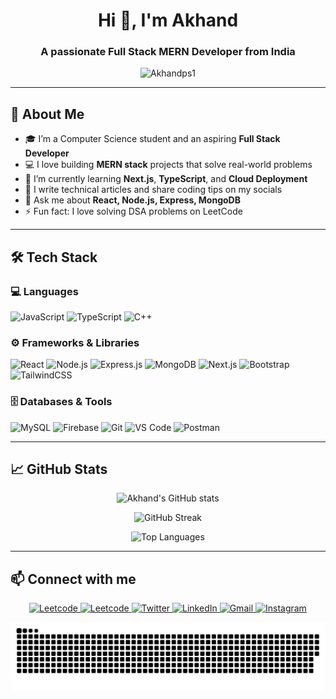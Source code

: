 <h1 align="center">Hi 👋, I'm Akhand</h1>
<h3 align="center">A passionate Full Stack MERN Developer from India</h3>

<p align="center">
  <img src="https://komarev.com/ghpvc/?username=Akhandps1&label=Profile%20views&color=0e75b6&style=flat" alt="Akhandps1" />
</p>

---

## 🚀 About Me

- 🎓 I’m a Computer Science student and an aspiring **Full Stack Developer**
- 💻 I love building **MERN stack** projects that solve real-world problems
- 🌱 I’m currently learning **Next.js**, **TypeScript**, and **Cloud Deployment**
- 📝 I write technical articles and share coding tips on my socials
- 💬 Ask me about **React, Node.js, Express, MongoDB**
- ⚡ Fun fact: I love solving DSA problems on LeetCode

---

## 🛠️ Tech Stack

### 💻 Languages
![JavaScript](https://img.shields.io/badge/JavaScript-F7DF1E?style=for-the-badge&logo=javascript&logoColor=black)
![TypeScript](https://img.shields.io/badge/TypeScript-007ACC?style=for-the-badge&logo=typescript&logoColor=white)
![C++](https://img.shields.io/badge/C++-00599C?style=for-the-badge&logo=c%2B%2B&logoColor=white)

### ⚙️ Frameworks & Libraries
![React](https://img.shields.io/badge/React-20232A?style=for-the-badge&logo=react&logoColor=61DAFB)
![Node.js](https://img.shields.io/badge/Node.js-339933?style=for-the-badge&logo=nodedotjs&logoColor=white)
![Express.js](https://img.shields.io/badge/Express.js-000000?style=for-the-badge&logo=express&logoColor=white)
![MongoDB](https://img.shields.io/badge/MongoDB-4EA94B?style=for-the-badge&logo=mongodb&logoColor=white)
![Next.js](https://img.shields.io/badge/Next.js-000000?style=for-the-badge&logo=nextdotjs&logoColor=white)
![Bootstrap](https://img.shields.io/badge/Bootstrap-563D7C?style=for-the-badge&logo=bootstrap&logoColor=white)
![TailwindCSS](https://img.shields.io/badge/TailwindCSS-06B6D4?style=for-the-badge&logo=tailwindcss&logoColor=white)

### 🗄️ Databases & Tools
![MySQL](https://img.shields.io/badge/MySQL-00000F?style=for-the-badge&logo=mysql&logoColor=white)
![Firebase](https://img.shields.io/badge/Firebase-FFCA28?style=for-the-badge&logo=firebase&logoColor=black)
![Git](https://img.shields.io/badge/Git-F05032?style=for-the-badge&logo=git&logoColor=white)
![VS Code](https://img.shields.io/badge/VSCode-007ACC?style=for-the-badge&logo=visual%20studio%20code&logoColor=white)
![Postman](https://img.shields.io/badge/Postman-FF6C37?style=for-the-badge&logo=postman&logoColor=white)

---

## 📈 GitHub Stats

<p align="center">
  <img src="https://github-readme-stats.vercel.app/api?username=Akhandps1&show_icons=true&theme=tokyonight" alt="Akhand's GitHub stats" />
</p>

<p align="center">
  <img src="https://github-readme-streak-stats.herokuapp.com?user=Akhandps1&theme=tokyonight&date_format=M%20j%5B%2C%20Y%5D" alt="GitHub Streak" />
</p>

<p align="center">
  <img src="https://github-readme-stats.vercel.app/api/top-langs/?username=Akhandps1&layout=compact&theme=tokyonight" alt="Top Languages" />
</p>

---

## 📫 Connect with me

<p align="center">
  <a href="https://leetcode.com/u/GWugqJrqcD/" target="_blank">
    <img src="https://img.shields.io/static/v1?message=Leetcode&logo=leetcode&label=&color=FFA116&logoColor=white&labelColor=&style=for-the-badge" alt="Leetcode" />
  </a>
   <a href="https://leetcode.com/u/Akhandps1/" target="_blank">
    <img src="https://img.shields.io/static/v1?message=Leetcode&logo=leetcode&label=&color=FFA116&logoColor=white&labelColor=&style=for-the-badge" alt="Leetcode" />
  </a>
  <a href="https://x.com/AkhandPrat47254" target="_blank">
    <img src="https://img.shields.io/static/v1?message=Twitter&logo=twitter&label=&color=1DA1F2&logoColor=white&labelColor=&style=for-the-badge" alt="Twitter" />
  </a>
  <a href="https://www.linkedin.com/article/new/" target="_blank">
    <img src="https://img.shields.io/static/v1?message=LinkedIn&logo=linkedin&label=&color=0077B5&logoColor=white&labelColor=&style=for-the-badge" alt="LinkedIn" />
  </a>
  <a href="mailto:akhandps2007@gmail.com" target="_blank">
    <img src="https://img.shields.io/static/v1?message=Gmail&logo=gmail&label=&color=D14836&logoColor=white&labelColor=&style=for-the-badge" alt="Gmail" />
  </a>
  <a href="https://www.instagram.com/akhandps_1/" target="_blank">
    <img src="https://img.shields.io/static/v1?message=Instagram&logo=instagram&label=&color=E4405F&logoColor=white&labelColor=&style=for-the-badge" alt="Instagram" />
  </a>
</p>


<p align="center">
  <img src="https://raw.githubusercontent.com/Code-Mars/Code-Mars/output/snake.svg" alt="Snake animation" />
</p>
